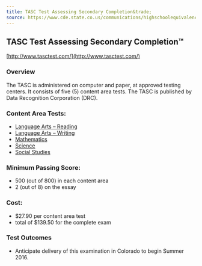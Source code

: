 ```yaml
---
title: TASC Test Assessing Secondary Completion&trade;
source: https://www.cde.state.co.us/communications/highschoolequivalencytestingprogram
---
```

## TASC Test Assessing Secondary Completion&trade;

[http://www.tasctest.com/](http://www.tasctest.com/)

### Overview

The TASC is administered on computer and paper, at approved testing centers. It consists of five (5) content area tests. The TASC is published by Data Recognition Corporation (DRC).

### Content Area Tests:

  * [Language Arts – Reading](reading.html)
  * [Language Arts – Writing](writing.html)
  * [Mathematics](mathematics.html)
  * [Science](science.html)
  * [Social Studies](social-studies.html)

### Minimum Passing Score:

  * 500 (out of 800) in each content area
  * 2 (out of 8) on the essay

### Cost:

  * $27.90 per content area test
  * total of $139.50 for the complete exam

### Test Outcomes

  * Anticipate delivery of this examination in Colorado to begin Summer 2016.